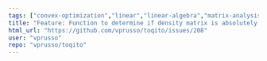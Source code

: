 ```yaml
---
tags: ["convex-optimization","linear","linear-algebra","matrix-analysis","nonlocal-game","physics","python","python-3","python3","quantum","quantum-computing","quantum-information","quantum-information-science","quantum-information-theory","quantum-physics","quantum-programming","quantum-programming-language","research","semidefinite-programming","unitaryhack"]
title: "Feature: Function to determine if density matrix is absolutely PPT"
html_url: "https://github.com/vprusso/toqito/issues/208"
user: "vprusso"
repo: "vprusso/toqito"
---
```


